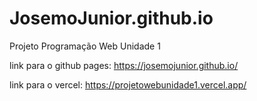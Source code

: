 # JosemoJunior.github.io
Projeto Programação Web Unidade 1


link para o github pages:
https://josemojunior.github.io/

link para o vercel:
https://projetowebunidade1.vercel.app/

